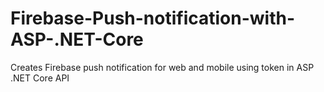 # Firebase-Push-notification-with-ASP-.NET-Core
Creates Firebase push notification for web and mobile using token in ASP .NET Core API
